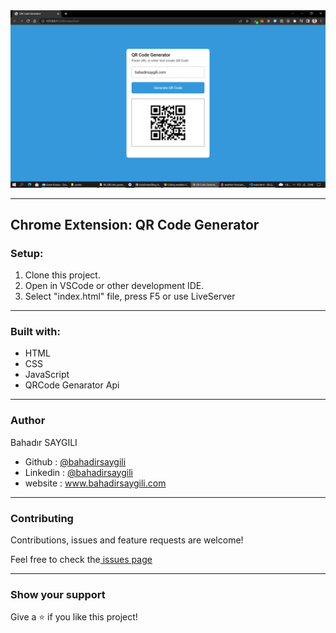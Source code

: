 <div>
<img src="images/poster/qrCode-generator.png" alt="qr-code">
</div>
<hr/>

<h2> Chrome Extension: QR Code Generator</h2>

<h3>Setup:</h3>

<ol>
    <li>Clone this project.</li>
    <li>Open in VSCode or other development IDE.</li>
    <li>Select "index.html" file, press F5 or use LiveServer</li>
</ol>

<hr/>

<h3>Built with:</h3>
<ul>
    <li>HTML</li>
    <li>CSS</li>
    <li>JavaScript</li>
    <li>QRCode Genarator Api</li>
</ul>

<hr/>

<h3>Author</h3>

<p>Bahadır SAYGILI</p>

<ul>
    <li>Github : <a href="https://github.com/bsaygili">@bahadirsaygili</a></li>
    <li>Linkedin : <a href="https://www.linkedin.com/in/bahadir-saygili/">@bahadirsaygili</a></li>
    <li>website : <a href="https://www.bahadirsaygili.com/">www.bahadirsaygili.com</a></li>
</ul>

<hr/>

<h3>Contributing</h3>

<p>Contributions, issues and feature requests are welcome!</p>

<p>Feel free to check the<a href="https://github.com/bsaygili/" target="_blank"> issues page</a></p>

<hr/>

<h3>Show your support</h3>

<p>Give a ⭐️ if you like this project!</p>
